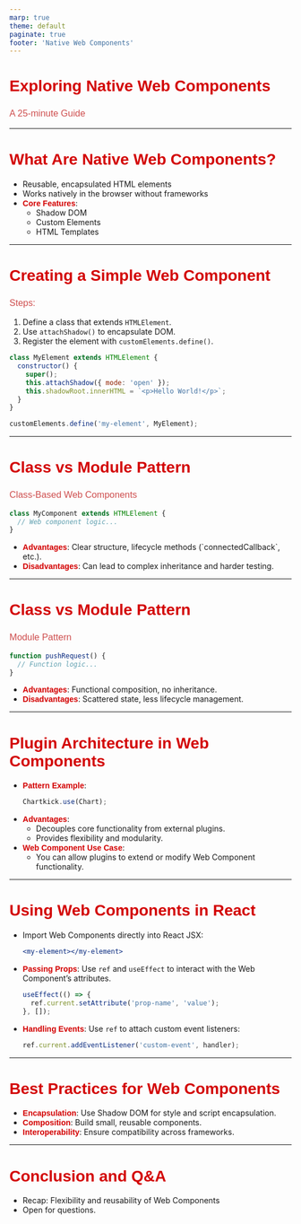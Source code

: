 ```yaml
---
marp: true
theme: default
paginate: true
footer: 'Native Web Components'
---
```


<style>
  @import url('https://fonts.googleapis.com/css2?family=Anuphan:wght@100..700&display=swap');

  :root {
    --color-1: #D30001;
    --color-2: #CE4D4D;
    --color-3: #F0F0F4;
  }

  section {
    background: #1E1C1C;
  }

  h1, b, strong,
  h2, h3, h4,
  a,
  p {
    font-family: "Anuphan", sans-serif;
  }

  h1, b, strong {
    color: var(--color-1) !important;
    font-weight: bold;
  }

  h2, h3, h4 {
    color: var(--color-2) !important;
    font-weight: 500;
  }

  a {
    color: var(--color-2) !important;
    font-weight: 500;
    font-style: italic;
    text-decoration: underline;
  }

  p {
    color: var(--color-3) !important;
    font-weight: 300;
  }

  footer {
    font-size: 20px;
    text-align: right;
  }

  .mermaid {
    position: relative;
    left: 15vw;
  }

  .large {
    position: relative;
    left: 0vw !important;
  }
</style>

# Exploring Native Web Components

### A 25-minute Guide

---

# What Are Native Web Components?

- Reusable, encapsulated HTML elements
- Works natively in the browser without frameworks
- **Core Features**:
  - Shadow DOM
  - Custom Elements
  - HTML Templates

<!--
Speaker Notes:
- Native Web Components allow developers to create custom HTML tags.
- They are framework-agnostic and work in any browser that supports them.
- Shadow DOM provides encapsulation for style and structure, while Custom Elements enable defining custom HTML tags.
-->

---

# Creating a Simple Web Component

### Steps:
1. Define a class that extends `HTMLElement`.
2. Use `attachShadow()` to encapsulate DOM.
3. Register the element with `customElements.define()`.

```javascript
class MyElement extends HTMLElement {
  constructor() {
    super();
    this.attachShadow({ mode: 'open' });
    this.shadowRoot.innerHTML = `<p>Hello World!</p>`;
  }
}

customElements.define('my-element', MyElement);
```

<!--
Speaker Notes:
- This is a basic Web Component implementation.
- Shadow DOM encapsulates the component's DOM and CSS, ensuring it doesn’t affect the rest of the page.
- \`customElements.define\` is how the browser recognizes your new HTML element.
-->

---

# Class vs Module Pattern

### Class-Based Web Components

```js
class MyComponent extends HTMLElement {
  // Web component logic...
}
```

- **Advantages**: Clear structure, lifecycle methods (\`connectedCallback\`, etc.).
- **Disadvantages**: Can lead to complex inheritance and harder testing.

---

# Class vs Module Pattern

### Module Pattern

```js
function pushRequest() {
  // Function logic...
}
```

- **Advantages**: Functional composition, no inheritance.
- **Disadvantages**: Scattered state, less lifecycle management.

<!--
Speaker Notes:
- Class-based Web Components are the standard as they offer lifecycle methods like \`connectedCallback\`.
- Modules allow for a more functional approach, but state management becomes more difficult, especially without clear lifecycle callbacks.
-->

---

# Plugin Architecture in Web Components

- **Pattern Example**:
  ```js
  Chartkick.use(Chart);
  ```
- **Advantages**:
  - Decouples core functionality from external plugins.
  - Provides flexibility and modularity.
- **Web Component Use Case**:
  - You can allow plugins to extend or modify Web Component functionality.

<!--
Speaker Notes:
- Plugins allow developers to inject or extend functionality in a Web Component.
- This keeps the core small and extensible.
-->

---

# Using Web Components in React

- Import Web Components directly into React JSX:
  ```jsx
  <my-element></my-element>
  ```
- **Passing Props**: Use `ref` and `useEffect` to interact with the Web Component’s attributes.
  ```jsx
  useEffect(() => {
    ref.current.setAttribute('prop-name', 'value');
  }, []);
  ```
- **Handling Events**: Use `ref` to attach custom event listeners:
  ```jsx
  ref.current.addEventListener('custom-event', handler);
  ```

<!--
Speaker Notes:
- Web Components can easily integrate with React by treating them like any other HTML element.
- You’ll need to use \`ref\`s in React to pass data or listen for events.
-->

---

# Best Practices for Web Components

- **Encapsulation**: Use Shadow DOM for style and script encapsulation.
- **Composition**: Build small, reusable components.
- **Interoperability**: Ensure compatibility across frameworks.

<!--
Speaker Notes:
- Encapsulation helps avoid style bleeding into or out of components.
- Compose small components rather than building large, complex ones.
- Always keep interoperability in mind so the components are reusable in different frameworks.
-->

---

# Conclusion and Q&A

- Recap: Flexibility and reusability of Web Components
- Open for questions.

<!--
Speaker Notes:
- Summarize key takeaways from the talk.
- Encourage questions on implementation, architecture, and potential use cases.
-->
